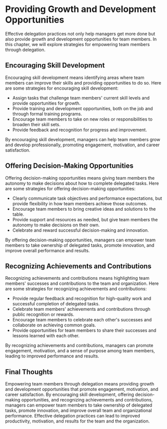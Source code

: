 Providing Growth and Development Opportunities
========================================================================================

Effective delegation practices not only help managers get more done but also provide growth and development opportunities for team members. In this chapter, we will explore strategies for empowering team members through delegation.

Encouraging Skill Development
-----------------------------

Encouraging skill development means identifying areas where team members can improve their skills and providing opportunities to do so. Here are some strategies for encouraging skill development:

* Assign tasks that challenge team members' current skill levels and provide opportunities for growth.
* Provide training and development opportunities, both on the job and through formal training programs.
* Encourage team members to take on new roles or responsibilities to broaden their skill sets.
* Provide feedback and recognition for progress and improvement.

By encouraging skill development, managers can help team members grow and develop professionally, promoting engagement, motivation, and career satisfaction.

Offering Decision-Making Opportunities
--------------------------------------

Offering decision-making opportunities means giving team members the autonomy to make decisions about how to complete delegated tasks. Here are some strategies for offering decision-making opportunities:

* Clearly communicate task objectives and performance expectations, but provide flexibility in how team members achieve those outcomes.
* Encourage team members to bring creative ideas and solutions to the table.
* Provide support and resources as needed, but give team members the autonomy to make decisions on their own.
* Celebrate and reward successful decision-making and innovation.

By offering decision-making opportunities, managers can empower team members to take ownership of delegated tasks, promote innovation, and improve overall performance and results.

Recognizing Achievements and Contributions
------------------------------------------

Recognizing achievements and contributions means highlighting team members' successes and contributions to the team and organization. Here are some strategies for recognizing achievements and contributions:

* Provide regular feedback and recognition for high-quality work and successful completion of delegated tasks.
* Celebrate team members' achievements and contributions through public recognition or rewards.
* Encourage team members to celebrate each other's successes and collaborate on achieving common goals.
* Provide opportunities for team members to share their successes and lessons learned with each other.

By recognizing achievements and contributions, managers can promote engagement, motivation, and a sense of purpose among team members, leading to improved performance and results.

Final Thoughts
--------------

Empowering team members through delegation means providing growth and development opportunities that promote engagement, motivation, and career satisfaction. By encouraging skill development, offering decision-making opportunities, and recognizing achievements and contributions, managers can empower team members to take ownership of delegated tasks, promote innovation, and improve overall team and organizational performance. Effective delegation practices can lead to improved productivity, motivation, and results for the team and the organization.
